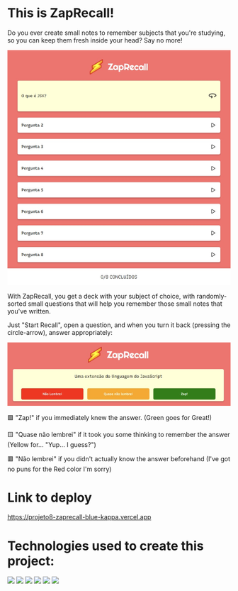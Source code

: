 # This is ZapRecall!

Do you ever create small notes to remember subjects that you're studying, so you can keep them fresh inside your head? Say no more!

<img src='./src/Assets/screenshot-demo-zaprecall.jpeg' />

With ZapRecall, you get a deck with your subject of choice, with randomly-sorted small questions that will help you remember those small notes that you've written.

Just "Start Recall", open a question, and when you turn it back (pressing the circle-arrow), answer appropriately:

<img src='./src/Assets/screenshot-demo-zaprecall-open.jpeg' />

🟩 "Zap!" if you immediately knew the answer. (Green goes for Great!)

🟨 "Quase não lembrei" if it took you some thinking to remember the answer (Yellow for... "Yup... I guess?")

🟥 "Não lembrei" if you didn't actually know the answer beforehand (I've got no puns for the Red color I'm sorry)


# Link to deploy

https://projeto8-zaprecall-blue-kappa.vercel.app

# Technologies used to create this project:

<img src='https://img.shields.io/badge/HTML5-E34F26?style=for-the-badge&logo=html5&logoColor=white'>
<img src='https://img.shields.io/badge/CSS3-1572B6?style=for-the-badge&logo=css3&logoColor=white'>
<img src='https://img.shields.io/badge/JavaScript-323330?style=for-the-badge&logo=javascript&logoColor=F7DF1E'>
<img src='https://img.shields.io/badge/React-20232A?style=for-the-badge&logo=react&logoColor=61DAFB'>
<img src='https://img.shields.io/badge/npm-CB3837?style=for-the-badge&logo=npm&logoColor=white'>
<img src='https://img.shields.io/badge/Vercel-000000?style=for-the-badge&logo=vercel&logoColor=white'>
